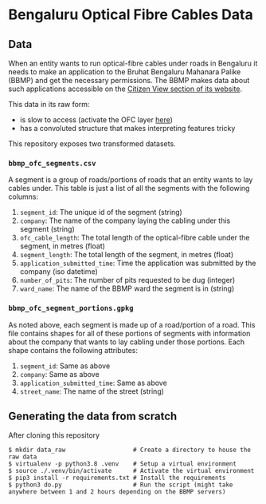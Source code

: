 # Bengaluru Optical Fibre Cables Data

## Data

When an entity wants to run optical-fibre cables under roads in Bengaluru it needs to make an application to the Bruhat Bengaluru Mahanara Palike (BBMP) and get the necessary permissions. The BBMP makes data about such applications accessible on the [Citizen View section of its website](https://site.bbmp.gov.in/Citizenview.html).

This data in its raw form:
  - is slow to access (activate the OFC layer [here](http://bbmp.oasisweb.in/RoadHistory/CitizenView/CitizenViewDemo.aspx))
  - has a convoluted structure that makes interpreting features tricky

This repository exposes two transformed datasets. 

### `bbmp_ofc_segments.csv`

A segment is a group of roads/portions of roads that an entity wants to lay cables under. This table is just a list of all the segments with the following columns:
  1. `segment_id`: The unique id of the segment (string)
  2. `company`: The name of the company laying the cabling under this segment (string)
  3. `ofc_cable_length`: The total length of the optical-fibre cable under the segment, in metres (float)
  4. `segment_length`: The total length of the segment, in metres (float)
  5. `application_submitted_time`: Time the application was submitted by the company (iso datetime)
  6. `number_of_pits`: The number of pits requested to be dug (integer)
  7. `ward_name`: The name of the BBMP ward the segment is in (string)

### `bbmp_ofc_segment_portions.gpkg`

As noted above, each segment is made up of a road/portion of a road. This file contains shapes for all of these portions of segments with information about the company that wants to lay cabling under those portions. Each shape contains the following attributes:
  1. `segment_id`: Same as above
  2. `company`: Same as above
  3. `application_submitted_time`: Same as above
  4. `street_name`: The name of the street (string)

## Generating the data from scratch

After cloning this repository

```
$ mkdir data_raw                   # Create a directory to house the raw data
$ virtualenv -p python3.8 .venv    # Setup a virtual environment
$ source ./.venv/bin/activate      # Activate the virtual environment
$ pip3 install -r requirements.txt # Install the requirements
$ python3 do.py                    # Run the script (might take anywhere between 1 and 2 hours depending on the BBMP servers)
```
